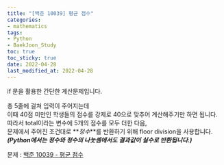 ```yaml
---
title: "[백준 10039] 평균 점수"
categories: 
- mathematics
tags:
- Python
- BaekJoon_Study
toc: true
toc_sticky: true
date: 2022-04-28
last_modified_at: 2022-04-28
---
```


if 문을 활용한 간단한 계산문제입니다.

총 5줄에 걸쳐 입력이 주어지는데  
이때 40점 미만인 학생들의 점수를 강제로 40으로 맞추어 계산해주기만 하면 됩니다.  
따라서 total이라는 변수에 5개의 점수를 모두 더한 다음,  
문제에서 주어진 조건대로 **_정수_**를 반환하기 위해 floor division을 사용합니다.  
**_(Python에서는 정수와 정수의 나눗셈에서도 결과값이 실수로 반환됩니다.)_**

문제 : [백준 10039 - 평균 점수](https://www.acmicpc.net/problem/10039)

<script src="https://gist.github.com/Ryumaker/b703f11e6a46c3cc77412b8aa8ed6af8.js"></script>


